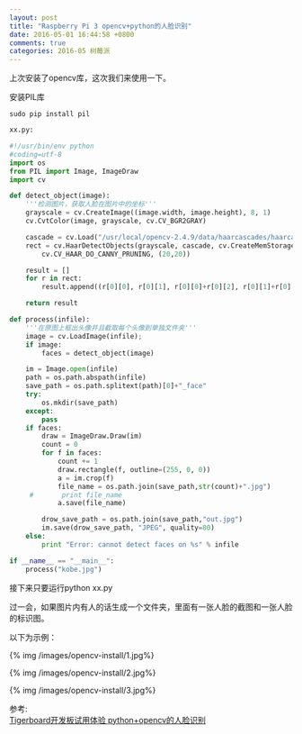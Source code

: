 ```yaml
---
layout: post
title: "Raspberry Pi 3 opencv+python的人脸识别"
date: 2016-05-01 16:44:58 +0800
comments: true
categories: 2016-05 树莓派
---
```

上次安装了opencv库，这次我们来使用一下。

<!--more-->
安装PIL库

```
sudo pip install pil
```

```python  
xx.py:

#!/usr/bin/env python
#coding=utf-8
import os
from PIL import Image, ImageDraw
import cv

def detect_object(image):
    '''检测图片，获取人脸在图片中的坐标'''
    grayscale = cv.CreateImage((image.width, image.height), 8, 1)
    cv.CvtColor(image, grayscale, cv.CV_BGR2GRAY)

    cascade = cv.Load("/usr/local/opencv-2.4.9/data/haarcascades/haarcascade_frontalface_alt_tree.xml")
    rect = cv.HaarDetectObjects(grayscale, cascade, cv.CreateMemStorage(), 1.1, 2,
        cv.CV_HAAR_DO_CANNY_PRUNING, (20,20))

    result = []
    for r in rect:
        result.append((r[0][0], r[0][1], r[0][0]+r[0][2], r[0][1]+r[0][3]))

    return result

def process(infile):
    '''在原图上框出头像并且截取每个头像到单独文件夹'''
    image = cv.LoadImage(infile);
    if image:
        faces = detect_object(image)

    im = Image.open(infile)
    path = os.path.abspath(infile)
    save_path = os.path.splitext(path)[0]+"_face"
    try:
        os.mkdir(save_path)
    except:
        pass
    if faces:
        draw = ImageDraw.Draw(im)
        count = 0
        for f in faces:
            count += 1
            draw.rectangle(f, outline=(255, 0, 0))
            a = im.crop(f)
            file_name = os.path.join(save_path,str(count)+".jpg")
     #       print file_name
            a.save(file_name)

        drow_save_path = os.path.join(save_path,"out.jpg")
        im.save(drow_save_path, "JPEG", quality=80)
    else:
        print "Error: cannot detect faces on %s" % infile

if __name__ == "__main__":
    process("kobe.jpg")
```

接下来只要运行python xx.py

过一会，如果图片内有人的话生成一个文件夹，里面有一张人脸的截图和一张人脸的标识图。

以下为示例：

{% img /images/opencv-install/1.jpg%}

{% img /images/opencv-install/2.jpg%}

{% img /images/opencv-install/3.jpg%}

参考:  
[Tigerboard开发板试用体验 python+opencv的人脸识别](http://bbs.ickey.cn/group-topic-id-67165.html)   
